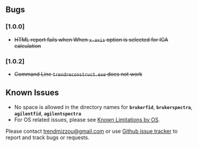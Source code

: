 ## Bugs 


### [1.0.0]
- ~~HTML report fails when When `x-axis` option is selected for ICA calculation~~

### [1.0.2]
- ~~Command Line `trendreconstruct.exe` does not work~~  

## Known Issues

- No space is allowed in the directory names for **`brukerfid`**, 
**`brukerspectra`**, **`agilentfid`**, **`agilentspectra`**  
- For OS related issues, please see [Known Limitations by OS](./Known_limitations_by_OS.md).  

Please contact <trendmizzou@gmail.com> or use [Github issue tracker](https://github.com/TRENDMizzou/TREND-manual/issues) to report and track bugs or requests.  


